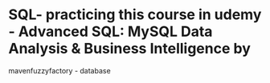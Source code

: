 # SQL- practicing this course in udemy -  Advanced SQL: MySQL Data Analysis & Business Intelligence by
mavenfuzzyfactory - database
